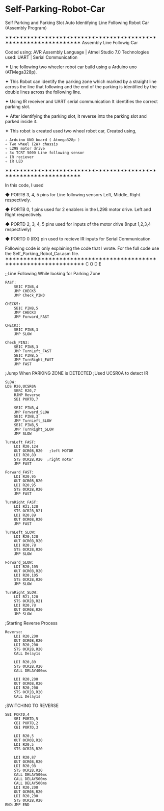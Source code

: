 # Self-Parking-Robot-Car
Self Parking and Parking Slot Auto Identifying Line Following Robot Car (Assembly Program)

✶✶✶✶✶✶✶✶✶✶✶✶✶✶✶✶✶✶✶✶✶✶✶✶✶✶✶✶✶✶✶✶✶✶✶✶✶✶✶✶✶✶✶✶✶✶✶✶✶✶✶✶✶✶✶✶✶✶✶✶✶✶✶ 
Assembly Line Followig Car

Coded using: AVR Assembly Language | Atmel Studio 7.0
Technologies used: UART | Serial Communication


✦ Line following two wheeler robot car build using a Arduino uno 
  (ATMega328p).
  
✦ This Robot can identify the parking zone which marked by a  straight line across the line that following and the end of  the parking is identified by the double lines across the following line.
  
✦ Using IR receiver and UART serial communication It identifies the correct parking slot.

✦ After identifying the parking slot, it reverse into the parking slot and parked inside it.

✦ This robot is created used two wheel robot car, Created using,

    ✧ Arduino UNO board ( Atmega328p )
    ✧ Two wheel (2W) chassis
    ✧ L298 motor drive
    ✧ 3x TCRT 5000 Line following sensor
    ✧ IR reciever
    ✧ IR LED
✶✶✶✶✶✶✶✶✶✶✶✶✶✶✶✶✶✶✶✶✶✶✶✶✶✶✶✶✶✶✶✶✶✶✶✶✶✶✶✶✶✶✶✶✶✶✶✶✶✶✶✶✶✶✶✶✶✶✶✶✶✶✶

In this code, I used

◆ PORTB 3, 4, 5 pins for Line following sensors Left, Middle, Right respectively.

◆ PORTB 0, 1 pins used for 2 enablers in the L298 motor drive. Left and Right respectively.

◆ PORTD 2, 3, 4, 5 pins used for inputs of the motor drive (Input 1,2,3,4 respectively)

◆ PORTD 0 (RX) pin used to recieve IR inputs for Serial Communication

Following code is only explaining the code that I wrote. For the full code use the Self_Parking_Robot_Car.asm file.
✶✶✶✶✶✶✶✶✶✶✶✶✶✶✶✶✶✶✶✶✶✶✶✶✶✶✶✶✶✶✶✶✶✶✶✶✶✶✶✶✶✶✶✶✶✶✶✶✶✶✶✶✶✶✶✶✶✶✶✶✶✶✶✶
              C O D E
              
;;Line Following While looking for Parking Zone

	FAST:
		SBIC PINB,4
		JMP CHECK5
		JMP Check_PIN3

	CHECK5:
		SBIC PINB,5
		JMP CHECK3
		JMP Forward_FAST

	CHECK3:
		SBIC PINB,3
		JMP SLOW

	Check_PIN3:
		SBIC PINB,3
		JMP TurnLeft_FAST
		SBIC PINB,5
		JMP TurnRight_FAST
		JMP FAST


;Jump When PARKING ZONE is DETECTED
;Used  UCSR0A to detect IR

    SLOW:
    LDS R20,UCSR0A
		SBRC R20,7
		RJMP Reverse
		SBI PORTD,7

		SBIC PINB,4
		JMP Forward_SLOW
		SBIC PINB,3
		JMP TurnLeft_SLOW
		SBIC PINB,5
		JMP TurnRight_SLOW
		JMP SLOW

	TurnLeft_FAST:
		LDI R20,124
		OUT OCR0B,R20   ;left MOTOR
		LDI R20,89 
		STS OCR2B,R20  ;right motor
		JMP FAST

	Forward_FAST:
		LDI R20,95 
		OUT OCR0B,R20
		LDI R20,95
		STS OCR2B,R20
		JMP FAST

	TurnRight_FAST:
		LDI R21,120 
		STS OCR2B,R21
		LDI R20,89 
		OUT OCR0B,R20
		JMP FAST

	TurnLeft_SLOW:	
		LDI R20,120 
		OUT OCR0B,R20
		LDI R20,78 
		STS OCR2B,R20
		JMP SLOW

	Forward_SLOW:
		LDI R20,105 
		OUT OCR0B,R20
		LDI R20,105
		STS OCR2B,R20
		JMP SLOW

	TurnRight_SLOW:
		LDI R21,120 
		STS OCR2B,R21
		LDI R20,78 
		OUT OCR0B,R20
		JMP SLOW

;Starting Reverse Process

	Reverse:
		LDI R20,200 
		OUT OCR0B,R20
		LDI R20,200
		STS OCR2B,R20
		CALL Delay1s

		LDI R20,80
		STS OCR2B,R20
		CALL DELAY400ms

		LDI R20,200 
		OUT OCR0B,R20
		LDI R20,200
		STS OCR2B,R20
		CALL Delay1s

;SWITCHING TO REVERSE
		
    SBI PORTD,4
		SBI PORTD,5
		CBI PORTD,2
		CBI PORTD,3

		LDI R20,5 
		OUT OCR0B,R20
		LDI R20,5
		STS OCR2B,R20

		LDI R20,87 
		OUT OCR0B,R20
		LDI R20,98
		STS OCR2B,R20
		CALL DELAY500ms
		CALL DELAY500ms
		CALL DELAY500ms
		LDI R20,200 
		OUT OCR0B,R20
		LDI R20,200
		STS OCR2B,R20
	END:JMP END
